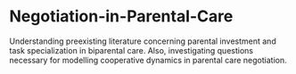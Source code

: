 # Negotiation-in-Parental-Care
Understanding preexisting literature concerning parental investment and task specialization in biparental care. Also, investigating questions necessary for modelling cooperative dynamics in parental care negotiation.
